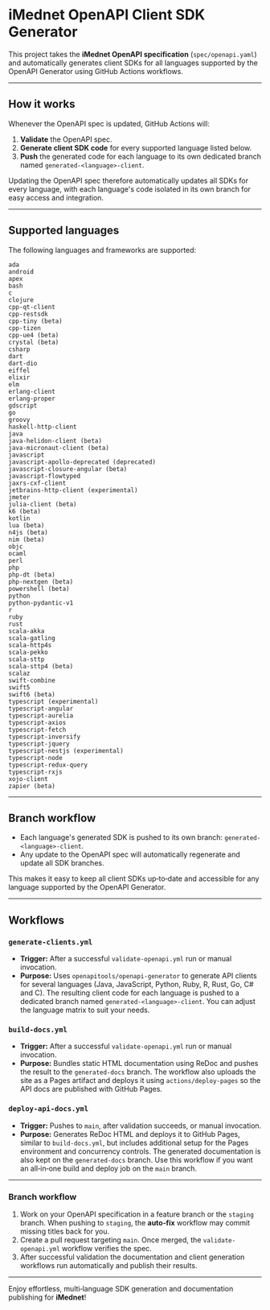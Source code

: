 # iMednet OpenAPI Client SDK Generator

This project takes the **iMednet OpenAPI specification** (`spec/openapi.yaml`) and automatically generates client SDKs for all languages supported by the OpenAPI Generator using GitHub Actions workflows.

---

## How it works

Whenever the OpenAPI spec is updated, GitHub Actions will:

1. **Validate** the OpenAPI spec.
2. **Generate client SDK code** for every supported language listed below.
3. **Push** the generated code for each language to its own dedicated branch named `generated-<language>-client`.

Updating the OpenAPI spec therefore automatically updates all SDKs for every language, with each language's code isolated in its own branch for easy access and integration.

---

## Supported languages

The following languages and frameworks are supported:

```
ada
android
apex
bash
c
clojure
cpp-qt-client
cpp-restsdk
cpp-tiny (beta)
cpp-tizen
cpp-ue4 (beta)
crystal (beta)
csharp
dart
dart-dio
eiffel
elixir
elm
erlang-client
erlang-proper
gdscript
go
groovy
haskell-http-client
java
java-helidon-client (beta)
java-micronaut-client (beta)
javascript
javascript-apollo-deprecated (deprecated)
javascript-closure-angular (beta)
javascript-flowtyped
jaxrs-cxf-client
jetbrains-http-client (experimental)
jmeter
julia-client (beta)
k6 (beta)
kotlin
lua (beta)
n4js (beta)
nim (beta)
objc
ocaml
perl
php
php-dt (beta)
php-nextgen (beta)
powershell (beta)
python
python-pydantic-v1
r
ruby
rust
scala-akka
scala-gatling
scala-http4s
scala-pekko
scala-sttp
scala-sttp4 (beta)
scalaz
swift-combine
swift5
swift6 (beta)
typescript (experimental)
typescript-angular
typescript-aurelia
typescript-axios
typescript-fetch
typescript-inversify
typescript-jquery
typescript-nestjs (experimental)
typescript-node
typescript-redux-query
typescript-rxjs
xojo-client
zapier (beta)
```

---

## Branch workflow

* Each language's generated SDK is pushed to its own branch: `generated-<language>-client`.
* Any update to the OpenAPI spec will automatically regenerate and update all SDK branches.

This makes it easy to keep all client SDKs up‑to‑date and accessible for any language supported by the OpenAPI Generator.

---

## Workflows

### `generate-clients.yml`

* **Trigger:** After a successful `validate-openapi.yml` run or manual invocation.
* **Purpose:** Uses `openapitools/openapi-generator` to generate API clients for several languages (Java, JavaScript, Python, Ruby, R, Rust, Go, C# and C). The resulting client code for each language is pushed to a dedicated branch named `generated-<language>-client`. You can adjust the language matrix to suit your needs.

### `build-docs.yml`

* **Trigger:** After a successful `validate-openapi.yml` run or manual invocation.
* **Purpose:** Bundles static HTML documentation using ReDoc and pushes the result to the `generated-docs` branch. The workflow also uploads the site as a Pages artifact and deploys it using `actions/deploy-pages` so the API docs are published with GitHub Pages.

### `deploy-api-docs.yml`

* **Trigger:** Pushes to `main`, after validation succeeds, or manual invocation.
* **Purpose:** Generates ReDoc HTML and deploys it to GitHub Pages, similar to `build-docs.yml`, but includes additional setup for the Pages environment and concurrency controls. The generated documentation is also kept on the `generated-docs` branch. Use this workflow if you want an all‑in‑one build and deploy job on the `main` branch.

---

### Branch workflow

1. Work on your OpenAPI specification in a feature branch or the `staging` branch. When pushing to `staging`, the **auto‑fix** workflow may commit missing titles back for you.
2. Create a pull request targeting `main`. Once merged, the `validate-openapi.yml` workflow verifies the spec.
3. After successful validation the documentation and client generation workflows run automatically and publish their results.

---

Enjoy effortless, multi‑language SDK generation and documentation publishing for **iMednet**!
